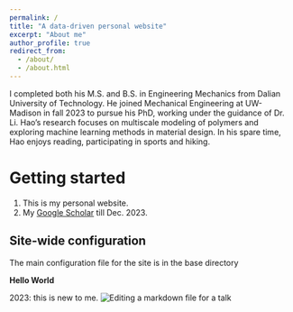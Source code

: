 ```yaml
---
permalink: /
title: "A data-driven personal website"
excerpt: "About me"
author_profile: true
redirect_from: 
  - /about/
  - /about.html
---
```


I completed both his M.S. and B.S. in Engineering Mechanics from Dalian University of Technology. He joined Mechanical Engineering at UW-Madison in fall 2023 to pursue his PhD, working under the guidance of Dr. Li. Hao’s research focuses on multiscale modeling of polymers and exploring machine learning methods in material design. In his spare time, Hao enjoys reading, participating in sports and hiking.

Getting started
======
1. This is my personal website.
1. My [Google Scholar](https://scholar.google.com/citations?user=L0lvjVkAAAAJ&hl=en) till Dec. 2023. 

Site-wide configuration
------
The main configuration file for the site is in the base directory 

**Hello World**

2023: this is new to me.
![Editing a markdown file for a talk](/images/editing-talk.png)
